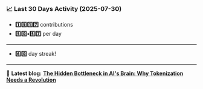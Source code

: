<!--START_STATS-->
### 📈 Last 30 Days Activity (2025-07-30)  
- **1️⃣5️⃣1️⃣7️⃣** contributions  
- **5️⃣0️⃣•5️⃣7️⃣** per day
---
- **6️⃣0️⃣** day streak!
---
📝 **Latest blog:** [**The Hidden Bottleneck in AI's Brain: Why Tokenization Needs a Revolution**](https://andriak.com/blog/tokenization-revolution)
<!--END_STATS-->
